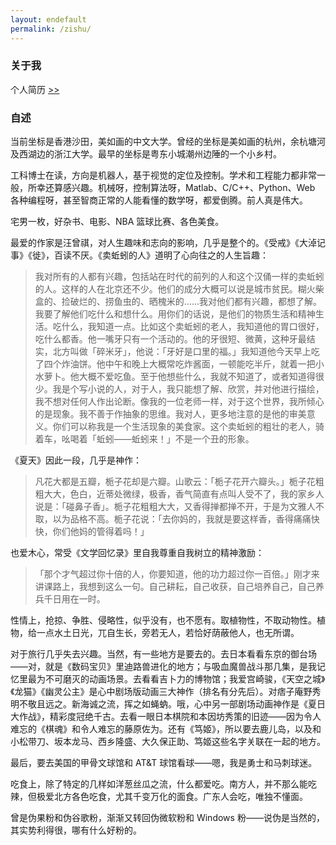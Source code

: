 ```yaml
---
layout: endefault
permalink: /zishu/
---
```


### 关于我

个人简历 [>\>](/files/cvcn2019.pdf)

### 自述

当前坐标是香港沙田，美如画的中文大学。曾经的坐标是美如画的杭州，余杭塘河及西湖边的浙江大学。最早的坐标是粤东小城潮州边陲的一个小乡村。

工科博士在读，方向是机器人，基于视觉的定位及控制。学术和工程能力都非常一般，所幸还算感兴趣。机械呀，控制算法呀，Matlab、C/C++、Python、Web 各种编程呀，甚至智商正常的人能看懂的数学呀，都爱倒腾。前人真是伟大。

宅男一枚，好杂书、电影、NBA 篮球比赛、各色美食。

最爱的作家是汪曾祺，对人生趣味和志向的影响，几乎是整个的。《受戒》《大淖记事》《徙》，百读不厌。《卖蚯蚓的人》道明了心向往之的人生旨趣：

> 我对所有的人都有兴趣，包括站在时代的前列的人和这个汉俑一样的卖蚯蚓的人。这样的人在北京还不少。他们的成分大概可以说是城市贫民。糊火柴盒的、捡破烂的、捞鱼虫的、晒槐米的……我对他们都有兴趣，都想了解。我要了解他们吃什么和想什么。用你们的话说，是他们的物质生活和精神生活。吃什么，我知道一点。比如这个卖蚯蚓的老人，我知道他的胃口很好，吃什么都香。他一嘴牙只有一个活动的。他的牙很短、微黄，这种牙最结实，北方叫做「碎米牙」，他说：「牙好是口里的福。」我知道他今天早上吃了四个炸油饼。他中午和晚上大概常吃炸酱面，一顿能吃半斤，就着一把小水萝卜。他大概不爱吃鱼。至于他想些什么，我就不知道了，或者知道得很少。我是个写小说的人，对于人，我只能想了解、欣赏，并对他进行描绘，我不想对任何人作出论断。像我的一位老师一样，对于这个世界，我所倾心的是现象。我不善于作抽象的思维。我对人，更多地注意的是他的审美意义。你们可以称我是一个生活现象的美食家。这个卖蚯蚓的粗壮的老人，骑着车，吆喝着「蚯蚓——蚯蚓来！」不是一个丑的形象。

《夏天》因此一段，几乎是神作：

> 凡花大都是五瓣，栀子花却是六瓣。山歌云：「栀子花开六瓣头。」栀子花粗粗大大，色白，近蒂处微绿，极香，香气简直有点叫人受不了，我的家乡人说是：「碰鼻子香」。栀子花粗粗大大，又香得掸都掸不开，于是为文雅人不取，以为品格不高。栀子花说：「去你妈的，我就是要这样香，香得痛痛快快，你们他妈的管得着吗！」

也爱木心，常受《文学回忆录》里自我尊重自我树立的精神激励：

>「那个才气超过你十倍的人，你要知道，他的功力超过你一百倍。」刚才来讲课路上，我想到这么一句。自己耕耘，自己收获，自己培养自己，自己养兵千日用在一时。

性情上，抢掠、争胜、侵略性，似乎没有，也不愿有。取植物性，不取动物性。植物，给一点水土日光，兀自生长，旁若无人，若恰好荫蔽他人，也无所谓。

对于旅行几乎失去兴趣。当然，有一些地方是要去的。去日本看看东京的御台场——对，就是《数码宝贝》里迪路兽进化的地方；与吸血魔兽战斗那几集，是我记忆里最为不可磨灭的动画场景。去看看吉卜力的博物馆；我爱宫崎骏，《天空之城》《龙猫》《幽灵公主》是心中剧场版动画三大神作（排名有分先后）。对痞子庵野秀明不敬且远之。新海诚之流，挥之如蝇蚋。哦，心中另一部剧场动画神作是《夏日大作战》，精彩度冠绝千古。去看一眼日本棋院和本因坊秀策的旧迹——因为令人难忘的《棋魂》和令人难忘的藤原佐为。还有《笃姬》，所以要去鹿儿岛，以及和小松带刀、坂本龙马、西乡隆盛、大久保正助、笃姬这些名字关联在一起的地方。

最后，要去美国的甲骨文球馆和 AT&T 球馆看球——嗯，我是勇士和马刺球迷。

吃食上，除了特定的几样如洋葱丝瓜之流，什么都爱吃。南方人，并不那么能吃辣，但极爱北方各色吃食，尤其千变万化的面食。广东人会吃，唯独不懂面。

曾是伪果粉和伪谷歌粉，渐渐又转回伪微软粉和 Windows 粉——说伪是当然的，其实势利得很，哪有什么好粉的。


